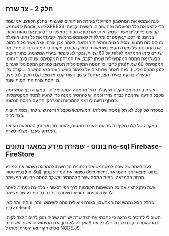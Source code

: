 חלק 2 -  צד שרת
-------------------------------------------------------

כעת אממש את המחשבון הפיזיקלי בעזרת הפיתוחים שעשיתי בחלק הקודם.
אני עומד להשתמש Node.js ו-EXPRESS כדי לבצע את כלל הפעולות והחישובים.
ראשית, קבעתי קבועים פיזיקלים אשר ישמשו אותי ואת קורא הקוד בהמשך כדי להבין את מהות הקוד, בניהם: פיירסטור,אקספרס ומחלקות שאממש בהמשך. קבעתי את כל נתוני השאלה בניהם כוח המנוע, מסת הצוות ומהירות המראה.
לאחר מכן יצרתי עצם אשר מכיל בתוכו את התכונות של מקרה הקיצון שתיארתי בחלק הקודם, מקרה בו המסה כבדה מידי, מה שגורם לזמן ההמראה לעלות על 60 שניות, ובכך לא לעמוד ביעדי המשימה. בתוך העצם קבעתי את המסה המקסימלית שניתן לקבל, את המרחק המקסימלי שניתן לעבור והזמן המקסימלי 60 שניות(ניתן להבין כי המסה המקסימלית תגרום למרחק המקסימלי שיגרום לזמן המקסימלי...).
כעת לאחר שלוחצים על כפתור האישור מתבצע החישוב.... 
קודם כל, הפעולה בודקת באיזה מצב אנחנו? קיצון, טעות קלט או מצב קלט תקין.
לכל מצב מייחסת צורת התייחסות שונה.

ראשית בודקת אם הקלט שקיבלנו גדול מהמסה המקסימלית - במקרה וכן:
המשתמש מקבל הודעה שהמסה כבדה מידי וכמה יש להחסיר ממנה כדי להגיע למסה המקסימלית, בנוסף נרשם לו זמני ההמראה והמרחק יחד עם המסה הנתונה.

במקרה של קלט לא תקין(מסה שלילית): המשתמש מקבל הודעה שיש להזין מסה חיובית בצד לקוח.

במקרה של קלט תקין:
נחשב את תאוצת המטוס, לאחר מכן את זמן ההמראה ואז את המרחק שעבר ונשלח לשרת.

בונוס - שמירת מידע במאגר נתונים no-sql Firebase-FireStore
-------------------------
כעת לאחר שחישבנו למשתמש את הנתונים הדרושים להמראה נשמור את המידע בפיירסטור(no-Sql) 
נשמור את המידע בתוך document בתוכו ימצאו זמני ההמראה, מרחק ההמראה, כמות המסה שצריך להחסיר ומשקל המסה בביצוע המשימה.

כעת ניתן להציג את כל המשימות הקודמות דרך הפיירסטור - בלחיצת כפתור.
לאחר לחיצת הכפתור תופיע רשימה ובתוכה כל המידע של משימה.


בחלק הבא נממש את המחשבון בצורה ויזאולית נוחה לשימוש יותר, ונוחה יותר לעין בעזרת React.
 
 חשוב לי להזכיר כי נראה כי כתבתי את הצד שרת ישירות שיהיה מוכן לחיבור לצד לקוח, אך זה לא נכון, את המימוש הראשוני עשיתי בJS כמו שאמרתי קודם לכן כדי להבין את בסיס הקוד ואז הימרתי אותו ל NODE.JS.
